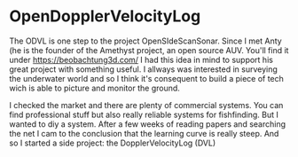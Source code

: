 # OpenDopplerVelocityLog

The ODVL is one step to the project OpenSIdeScanSonar. Since I met Anty (he is the founder of the Amethyst project, an open source AUV. You'll find it under https://beobachtung3d.com/ I had this idea in mind to support his great project with something useful. I allways was  interested in surveying the underwater world and so I think it's  consequent to build a piece of tech wich is able to picture and monitor the ground. 

I checked the market and there are plenty of commercial systems. You can find professional stuff but also really reliable systems for fishfinding. But I wanted to diy a system. After a few weeks of reading papers and searching the net I cam to the conclusion that the learning curve is really steep. And so I started a side project: the DopplerVelocityLog (DVL) 
